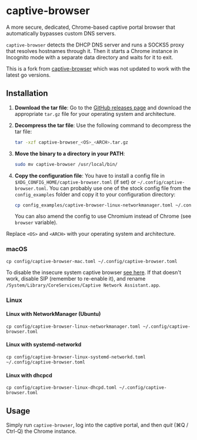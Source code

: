 # captive-browser

A more secure, dedicated, Chrome-based captive portal browser that automatically bypasses custom DNS servers.

`captive-browser` detects the DHCP DNS server and runs a SOCKS5 proxy that resolves hostnames through it. Then it starts a Chrome instance in Incognito mode with a separate data directory and waits for it to exit.

This is a fork from [captive-browser](https://github.com/FiloSottile/captive-browser) which was not updated to work with the latest go versions.

## Installation

1. **Download the tar file**:
   Go to the [GitHub releases page](https://github.com/pacoorozco/captive-browser/releases) and download the appropriate `tar.gz` file for your operating system and architecture.

2. **Decompress the tar file**:
   Use the following command to decompress the tar file:
   ```sh
   tar -xzf captive-browser_<OS>_<ARCH>.tar.gz
   ```

3. **Move the binary to a directory in your PATH**:
   ```sh
   sudo mv captive-browser /usr/local/bin/
   ```

4. **Copy the configuration file**:
   You have to install a config file in `$XDG_CONFIG_HOME/captive-browser.toml` (if set) or `~/.config/captive-browser.toml`. You can probably use one of the stock config file from the `config_examples` folder and copy it to your configuration directory:
   ```sh
   cp config_examples/captive-browser-linux-networkmanager.toml ~/.config/captive-browser.toml
   ```

   You can also amend the config to use Chromium instead of Chrome (see `browser` variable).

Replace `<OS>` and `<ARCH>` with your operating system and architecture.

### macOS

```
cp config/captive-browser-mac.toml ~/.config/captive-browser.toml
```

To disable the insecure system captive browser [see here](https://github.com/drduh/macOS-Security-and-Privacy-Guide#captive-portal). If that doesn't work, disable SIP (remember to re-enable it), and rename `/System/Library/CoreServices/Captive Network Assistant.app`.

### Linux
#### Linux with NetworkManager (Ubuntu)

```
cp config/captive-browser-linux-networkmanager.toml ~/.config/captive-browser.toml
```

#### Linux with systemd-networkd

```
cp config/captive-browser-linux-systemd-networkd.toml ~/.config/captive-browser.toml
```

#### Linux with dhcpcd

```
cp config/captive-browser-linux-dhcpd.toml ~/.config/captive-browser.toml
```

## Usage

Simply run `captive-browser`, log into the captive portal, and then *quit* (⌘Q / Ctrl-Q) the Chrome instance.

